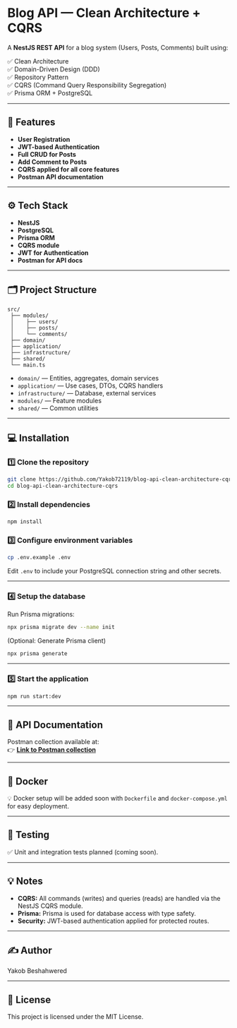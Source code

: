 
# Blog API — Clean Architecture + CQRS

A **NestJS REST API** for a blog system (Users, Posts, Comments) built using:

✅ Clean Architecture  
✅ Domain-Driven Design (DDD)  
✅ Repository Pattern  
✅ CQRS (Command Query Responsibility Segregation)  
✅ Prisma ORM + PostgreSQL  

---

## 🚀 Features

- **User Registration**
- **JWT-based Authentication**
- **Full CRUD for Posts**
- **Add Comment to Posts**
- **CQRS applied for all core features**
- **Postman API documentation**

---

## ⚙️ Tech Stack

- **NestJS**
- **PostgreSQL**
- **Prisma ORM**
- **CQRS module**
- **JWT for Authentication**
- **Postman for API docs**

---

## 🗂 Project Structure

```
src/
 ├── modules/
 │    ├── users/
 │    ├── posts/
 │    └── comments/
 ├── domain/
 ├── application/
 ├── infrastructure/
 ├── shared/
 └── main.ts
```

- `domain/` — Entities, aggregates, domain services
- `application/` — Use cases, DTOs, CQRS handlers
- `infrastructure/` — Database, external services
- `modules/` — Feature modules
- `shared/` — Common utilities

---

## 💻 Installation

### 1️⃣ Clone the repository

```bash
git clone https://github.com/Yakob72119/blog-api-clean-architecture-cqrs.git
cd blog-api-clean-architecture-cqrs
```

### 2️⃣ Install dependencies

```bash
npm install
```

### 3️⃣ Configure environment variables

```bash
cp .env.example .env
```
Edit `.env` to include your PostgreSQL connection string and other secrets.

---

### 4️⃣ Setup the database

Run Prisma migrations:

```bash
npx prisma migrate dev --name init
```

(Optional: Generate Prisma client)
```bash
npx prisma generate
```

---

### 5️⃣ Start the application

```bash
npm run start:dev
```

---

## 🧪 API Documentation

Postman collection available at:  
👉 **[Link to Postman collection](#)** 

---

## 🐳 Docker

💡 Docker setup will be added soon with `Dockerfile` and `docker-compose.yml` for easy deployment.

---

## 🧪 Testing

✅ Unit and integration tests planned (coming soon).

---

## 💡 Notes

- **CQRS:** All commands (writes) and queries (reads) are handled via the NestJS CQRS module.
- **Prisma:** Prisma is used for database access with type safety.
- **Security:** JWT-based authentication applied for protected routes.

---

## ✍️ Author

Yakob Beshahwered

---

## 📄 License

This project is licensed under the MIT License.
